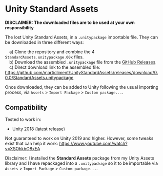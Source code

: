 # Unity Standard Assets

**DISCLAIMER: The downloaded files are to be used at your own responsibility**

The lost Unity Standard Assets, in a `.unitypackage` importable file. They can be downloaded in three different ways:

&emsp;a) Clone the repository and combine the 4 `StandardAssets.unitypackage.00x` files.<br>
&emsp;b) Download the assembled `.unitypackage` file from the [GitHub Releases](https://github.com/marticliment/UnityStandardAssets/releases/tag/0.0.0).<br>
&emsp;c) Direct download link to the assembled file: https://github.com/marticliment/UnityStandardAssets/releases/download/0.0.0/StandardAssets.unitypackage

Once downloaded, they can be added to Unity following the usual importing process, via `Assets` > `Import Package` > `Custom package...`.

## Compatibility

Tested to work in:
 - Unity 2018 (latest release)

Not guaranteed to work on Unity 2019 and higher. However, some tweaks exist that can help it work: https://www.youtube.com/watch?v=XSOhkbO8xEA


Disclaimer: I installed the **Standard Assets** package from my Unity Assets library and I have repackaged into a `.unitypackage` so it to be importable via `Assets` > `Import Package` > `Custom package...`.

